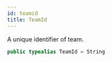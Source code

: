 ```yaml
---
id: teamid 
title: TeamId
--- 
```


A unique identifier of team.

``` swift
public typealias TeamId = String
```

